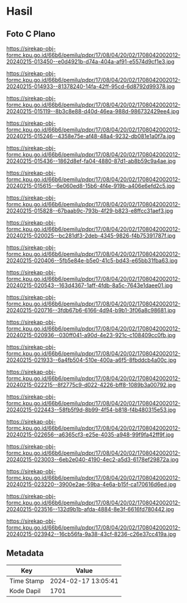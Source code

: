 # Hasil

## Foto C Plano

https://sirekap-obj-formc.kpu.go.id/66b6/pemilu/pdpr/17/08/04/20/02/1708042002012-20240215-013450--e0d4921b-d74a-404a-af91-e5574d9cf1e3.jpg

https://sirekap-obj-formc.kpu.go.id/66b6/pemilu/pdpr/17/08/04/20/02/1708042002012-20240215-014933--81378240-14fa-42ff-95cd-6d8792d99378.jpg

https://sirekap-obj-formc.kpu.go.id/66b6/pemilu/pdpr/17/08/04/20/02/1708042002012-20240215-015119--8b3c8e88-d40d-46ea-988d-986732429ee4.jpg

https://sirekap-obj-formc.kpu.go.id/66b6/pemilu/pdpr/17/08/04/20/02/1708042002012-20240215-015246--4358e75e-af48-48a4-9232-db081e1a0f7a.jpg

https://sirekap-obj-formc.kpu.go.id/66b6/pemilu/pdpr/17/08/04/20/02/1708042002012-20240215-015436--1862d8ef-fa04-4880-87d1-ab8b59c9a4ae.jpg

https://sirekap-obj-formc.kpu.go.id/66b6/pemilu/pdpr/17/08/04/20/02/1708042002012-20240215-015615--6e060ed8-15b6-4f4e-919b-a406e6efd2c5.jpg

https://sirekap-obj-formc.kpu.go.id/66b6/pemilu/pdpr/17/08/04/20/02/1708042002012-20240215-015828--67baab9c-793b-4f29-b823-e8ffcc31aef3.jpg

https://sirekap-obj-formc.kpu.go.id/66b6/pemilu/pdpr/17/08/04/20/02/1708042002012-20240215-020025--bc281df3-2deb-4345-9826-f4b75391787f.jpg

https://sirekap-obj-formc.kpu.go.id/66b6/pemilu/pdpr/17/08/04/20/02/1708042002012-20240215-020406--5fb5e84e-b5e0-41c5-bd43-e65bb31fba63.jpg

https://sirekap-obj-formc.kpu.go.id/66b6/pemilu/pdpr/17/08/04/20/02/1708042002012-20240215-020543--163d4367-1aff-4fdb-8a5c-7643e1daee01.jpg

https://sirekap-obj-formc.kpu.go.id/66b6/pemilu/pdpr/17/08/04/20/02/1708042002012-20240215-020716--3fdb67b6-6166-4d94-b9b1-3f06a8c98681.jpg

https://sirekap-obj-formc.kpu.go.id/66b6/pemilu/pdpr/17/08/04/20/02/1708042002012-20240215-020936--030ff041-a90d-4e23-921c-c108409cc0fb.jpg

https://sirekap-obj-formc.kpu.go.id/66b6/pemilu/pdpr/17/08/04/20/02/1708042002012-20240215-021933--6a4fb504-510e-400a-a6f5-8fbddcb4a00c.jpg

https://sirekap-obj-formc.kpu.go.id/66b6/pemilu/pdpr/17/08/04/20/02/1708042002012-20240215-022215--8f2775c9-d022-4226-bff8-1089b3a00792.jpg

https://sirekap-obj-formc.kpu.go.id/66b6/pemilu/pdpr/17/08/04/20/02/1708042002012-20240215-022443--58fb5f9d-8b99-4f54-b818-f4b480315e53.jpg

https://sirekap-obj-formc.kpu.go.id/66b6/pemilu/pdpr/17/08/04/20/02/1708042002012-20240215-022656--a6365cf3-e25e-4035-a948-99f9fa42ff9f.jpg

https://sirekap-obj-formc.kpu.go.id/66b6/pemilu/pdpr/17/08/04/20/02/1708042002012-20240215-023003--6eb2e040-4190-4ec2-a5d3-6178ef29872a.jpg

https://sirekap-obj-formc.kpu.go.id/66b6/pemilu/pdpr/17/08/04/20/02/1708042002012-20240215-023220--3900e2ae-59ba-4e6a-b15f-ca170616d6ed.jpg

https://sirekap-obj-formc.kpu.go.id/66b6/pemilu/pdpr/17/08/04/20/02/1708042002012-20240215-023516--132d9b1b-afda-4884-8e3f-6616fd780442.jpg

https://sirekap-obj-formc.kpu.go.id/66b6/pemilu/pdpr/17/08/04/20/02/1708042002012-20240215-023942--16cb56fa-9a38-43cf-8236-c26e37cc419a.jpg


## Metadata

| Key        | Value               |
| ---------- | ------------------- |
| Time Stamp | 2024-02-17 13:05:41 |
| Kode Dapil | 1701                |



